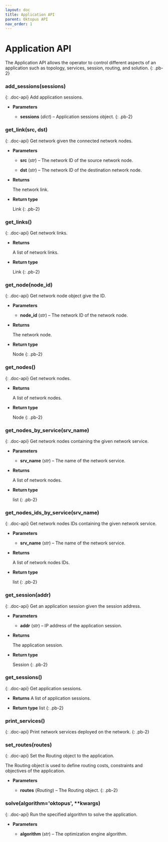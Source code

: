 ```yaml
---
layout: doc
title: Application API
parent: Oktopus API
nav_order: 1
---
```


# Application API

The Application API allows the operator to control different aspects of an application such as topology, services, session, routing, and solution.
{: .pb-2}


### add_sessions(sessions)
{: .doc-api}
Add application sessions. 

* **Parameters** 

    * **sessions** (*dict*) – Application sessions object. 
{: .pb-2}


### get_link(src, dst)
{: .doc-api}
Get network given the connected network nodes.


* **Parameters**

    
    * **src** (*str*) – The network ID of the source network node.


    * **dst** (*str*) – The network ID of the destination network node.



* **Returns**

    The network link.



* **Return type**

    Link
{: .pb-2}

### get_links()
{: .doc-api}
Get network links.


* **Returns**

    A list of network links.



* **Return type**

    Link
{: .pb-2}

### get_node(node_id)
{: .doc-api}
Get network node object give the ID.


* **Parameters**

    * **node_id** (*str*) – The network ID of the network node.



* **Returns**

    The network node.



* **Return type**

    Node
{: .pb-2}

### get_nodes()
{: .doc-api}
Get network nodes.


* **Returns**

    A list of network nodes.



* **Return type**

    Node
{: .pb-2}

### get_nodes_by_service(srv_name)
{: .doc-api}
Get network nodes containing the given network service.


* **Parameters**

    * **srv_name** (*str*) – The name of the network service.



* **Returns**

    A list of network nodes.



* **Return type**

    list
{: .pb-2}

### get_nodes_ids_by_service(srv_name)
{: .doc-api}
Get network nodes IDs containing the given network service.


* **Parameters**

    * **srv_name** (*str*) – The name of the network service.



* **Returns**

    A list of network nodes IDs.



* **Return type**

    list
{: .pb-2}

### get_session(addr)
{: .doc-api}
Get an application session given the session address.


* **Parameters**

    * **addr** (*str*) – IP address of the application session.



* **Returns**

    The application session.



* **Return type**

    Session
{: .pb-2}

### get_sessions()
{: .doc-api}
Get application sessions.


* **Returns**
     A list of application sessions.

* **Return type**
    list
{: .pb-2}

### print_services()
{: .doc-api}
Print network services deployed on the network.
{: .pb-2}


### set_routes(routes)
{: .doc-api}
Set the Routing object to the application.

The Routing object is used to define routing costs, constraints and objectives of the application.


* **Parameters**

    * **routes** (*Routing*) – The Routing object.
{: .pb-2}

### solve(algorithm='oktopus', **kwargs)
{: .doc-api}
Run the specified algorithm to solve the application.


* **Parameters**

    * **algorithm** (*str*) – The optimization engine algorithm.
